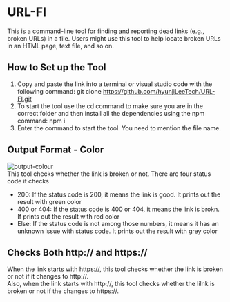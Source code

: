 # URL-FI

This is a command-line tool for finding and reporting dead links (e.g., broken URLs) in a file. Users might use this tool to help locate broken URLs in an HTML page, text file, and so on.

## How to Set up the Tool
1. Copy and paste the link into a terminal or visual studio code with the following command: git clone https://github.com/hyunjiLeeTech/URL-FI.git
2. To start the tool use the cd command to make sure you are in the correct folder and then install all the dependencies using the npm command: npm i 
3. Enter the command to start the tool. You need to mention the file name.

## Output Format - Color
![output-colour](https://lh3.googleusercontent.com/9svcCU3m5SHv3VB5Io9bz5auzoNu3c1JFKZSGaKX-po6Kt0zZbkSedyK2QWDaiLVpTxvgzQk5hyHe030pMBN7tD5c2x8QPnyz9_ibixc8Pl8V4ckeSn4t4w8CKS-zNFg1JDunUQFrw)
<br/>This tool checks whether the link is broken or not. There are four status code it checks
- 200: If the status code is 200, it means the link is good. It prints out the result with green color
- 400 or 404: If the status code is 400 or 404, it means the link is brokn. If prints out the result with red color
- Else: If the status code is not among those numbers, it means it has an unknown issue with status code. It prints out the result with grey color

## Checks Both http:// and https://
When the link starts with https://, this tool checks whether the link is broken or not if it changes to http://.
<br/>Also, when the link starts with http://, this tool checks whether the lilnk is broken or not if the changes to https://.